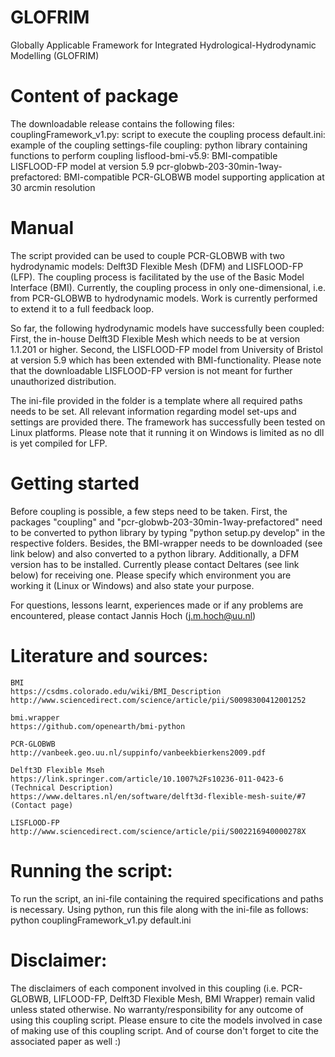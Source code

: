 # GLOFRIM
Globally Applicable Framework for Integrated Hydrological-Hydrodynamic Modelling (GLOFRIM)

# Content of package
The downloadable release contains the following files:
	couplingFramework_v1.py: script to execute the coupling process
	default.ini: example of the coupling settings-file
	coupling: python library containing functions to perform coupling
	lisflood-bmi-v5.9: BMI-compatible LISFLOOD-FP model at version 5.9
	pcr-globwb-203-30min-1way-prefactored: BMI-compatible PCR-GLOBWB model supporting application at 30 arcmin resolution
	
# Manual
The script provided can be used to couple PCR-GLOBWB with two hydrodynamic models: Delft3D Flexible Mesh (DFM) and LISFLOOD-FP (LFP).
The coupling process is facilitated by the use of the Basic Model Interface (BMI). 
Currently, the coupling process in only one-dimensional, i.e. from PCR-GLOBWB to hydrodynamic models. 
Work is currently performed to extend it to a full feedback loop.

So far, the following hydrodynamic models have successfully been coupled:
First, the in-house Delft3D Flexible Mesh which needs to be at version 1.1.201 or higher.
Second, the LISFLOOD-FP model from University of Bristol at version 5.9 which has been extended with BMI-functionality.
Please note that the downloadable LISFLOOD-FP version is not meant for further unauthorized distribution.

The ini-file provided in the folder is a template where all required paths needs to be set.
All relevant information regarding model set-ups and settings are provided there.
The framework has successfully been tested on Linux platforms. Please note that it running it on Windows is limited as no dll is yet compiled for LFP.

# Getting started
Before coupling is possible, a few steps need to be taken. 
First, the packages "coupling" and "pcr-globwb-203-30min-1way-prefactored" need to be converted
to python library by typing "python setup.py develop" in the respective folders. Besides, the BMI-wrapper needs to be downloaded (see link below) and also converted
to a python library.
Additionally, a DFM version has to be installed. Currently please contact Deltares (see link below) for receiving one. Please specify which environment you are
working it (Linux or Windows) and also state your purpose.

For questions, lessons learnt, experiences made or if any problems are encountered, please contact Jannis Hoch (j.m.hoch@uu.nl)

# Literature and sources:
	BMI
	https://csdms.colorado.edu/wiki/BMI_Description
	http://www.sciencedirect.com/science/article/pii/S0098300412001252
	
	bmi.wrapper
	https://github.com/openearth/bmi-python
	
	PCR-GLOBWB
	http://vanbeek.geo.uu.nl/suppinfo/vanbeekbierkens2009.pdf
	
	Delft3D Flexible Mseh
	https://link.springer.com/article/10.1007%2Fs10236-011-0423-6 (Technical Description)
	https://www.deltares.nl/en/software/delft3d-flexible-mesh-suite/#7 (Contact page)
	
	LISFLOOD-FP
	http://www.sciencedirect.com/science/article/pii/S002216940000278X

# Running the script:
To run the script, an ini-file containing the required specifications and paths is necessary.
Using python, run this file along with the ini-file as follows:
	python couplingFramework_v1.py default.ini
	
# Disclaimer:
The disclaimers of each component involved in this coupling (i.e. PCR-GLOBWB, LIFLOOD-FP, Delft3D Flexible Mesh, BMI Wrapper)
remain valid unless stated otherwise.
No warranty/responsibility for any outcome of using this coupling script.
Please ensure to cite the models involved in case of making use of this coupling script.
And of course don't forget to cite the associated paper as well :)

